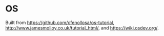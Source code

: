 # OS

Built from https://github.com/cfenollosa/os-tutorial, http://www.jamesmolloy.co.uk/tutorial_html/, and https://wiki.osdev.org/.
